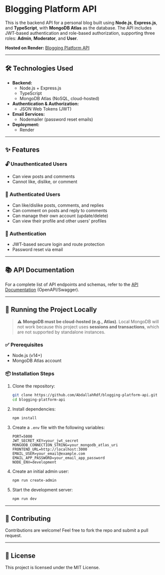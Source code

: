 # Blogging Platform API

This is the backend API for a personal blog built using **Node.js**, **Express.js**, and **TypeScript**, with **MongoDB Atlas** as the database. The API includes JWT-based authentication and role-based authorization, supporting three roles: **Admin**, **Moderator**, and **User**.

**Hosted on Render:** [Blogging Platform API](https://blogging-platform-api-uhuy.onrender.com)

---

## 🛠️ Technologies Used

- **Backend:**
  - Node.js + Express.js
  - TypeScript
  - MongoDB Atlas (NoSQL, cloud-hosted)
- **Authentication & Authorization:**
  - JSON Web Tokens (JWT)
- **Email Services:**
  - Nodemailer (password reset emails)
- **Deployment:**
  - Render

---

## ✨ Features

### 🔓 Unauthenticated Users

- Can view posts and comments
- Cannot like, dislike, or comment

### 🔐 Authenticated Users

- Can like/dislike posts, comments, and replies
- Can comment on posts and reply to comments
- Can manage their own account (update/delete)
- Can view their profile and other users' profiles

### 🔑 Authentication

- JWT-based secure login and route protection
- Password reset via email

---

## 📚 API Documentation

For a complete list of API endpoints and schemas, refer to the [API Documentation](src/doc/swagger.yaml) (OpenAPI/Swagger).

---

## 🚀 Running the Project Locally

> ⚠️ **MongoDB must be cloud-hosted (e.g., Atlas)**. Local MongoDB will not work because this project uses **sessions and transactions**, which are not supported by standalone instances.

### ✅ Prerequisites

- Node.js (v14+)
- MongoDB Atlas account

### 📦 Installation Steps

1. Clone the repository:

   ```bash
   git clone https://github.com/AbdallahRdf/blogging-platform-api.git
   cd blogging-platform-api
   ```

2. Install dependencies:

   ```bash
   npm install
   ```

3. Create a `.env` file with the following variables:

   ```env
   PORT=5000
   JWT_SECRET_KEY=your_jwt_secret
   MONGODB_CONNECTION_STRING=your_mongodb_atlas_uri
   FRONTEND_URL=http://localhost:3000
   EMAIL_USER=your_email@example.com
   EMAIL_APP_PASSWORD=your_email_app_password
   NODE_ENV=development
   ```

4. Create an initial admin user:

   ```bash
   npm run create-admin
   ```

5. Start the development server:

   ```bash
   npm run dev
   ```

---

## 🤝 Contributing

Contributions are welcome! Feel free to fork the repo and submit a pull request.

---

## 📝 License

This project is licensed under the MIT License.

